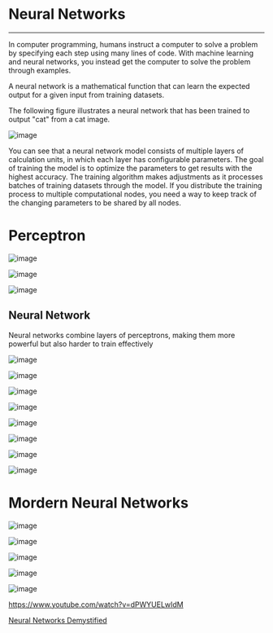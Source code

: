 # Neural Networks

---

In computer programming, humans instruct a computer to solve a problem by specifying each step using many lines of code. With machine learning and neural networks, you instead get the computer to solve the problem through examples.

A neural network is a mathematical function that can learn the expected output for a given input from training datasets.

The following figure illustrates a neural network that has been trained to output "cat" from a cat image.

![image](media/Neural-Networks-image1.png)

You can see that a neural network model consists of multiple layers of calculation units, in which each layer has configurable parameters. The goal of training the model is to optimize the parameters to get results with the highest accuracy. The training algorithm makes adjustments as it processes batches of training datasets through the model. If you distribute the training process to multiple computational nodes, you need a way to keep track of the changing parameters to be shared by all nodes.

# Perceptron

![image](media/Neural-Networks-image2.png)

![image](media/Neural-Networks-image3.png)

![image](media/Neural-Networks-image4.png)

## Neural Network

Neural networks combine layers of perceptrons, making them more powerful but also harder to train effectively

![image](media/Neural-Networks-image5.jpg)

![image](media/Neural-Networks-image6.png)

![image](media/Neural-Networks-image7.png)

![image](media/Neural-Networks-image8.png)

![image](media/Neural-Networks-image9.png)

![image](media/Neural-Networks-image10.png)

![image](media/Neural-Networks-image11.png)

![image](media/Neural-Networks-image12.png)

# Mordern Neural Networks

![image](media/Neural-Networks-image13.png)

![image](media/Neural-Networks-image14.png)

![image](media/Neural-Networks-image15.png)

![image](media/Neural-Networks-image16.png)

![image](media/Neural-Networks-image17.png)

<https://www.youtube.com/watch?v=dPWYUELwIdM>

[Neural Networks Demystified](https://www.youtube.com/playlist?list=PLiaHhY2iBX9hdHaRr6b7XevZtgZRa1PoU)
